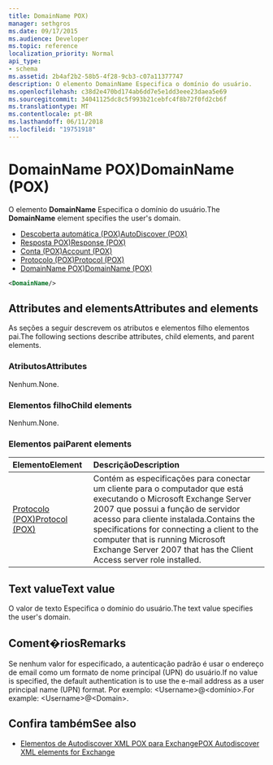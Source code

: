 ```yaml
---
title: DomainName POX)
manager: sethgros
ms.date: 09/17/2015
ms.audience: Developer
ms.topic: reference
localization_priority: Normal
api_type:
- schema
ms.assetid: 2b4af2b2-58b5-4f28-9cb3-c07a11377747
description: O elemento DomainName Especifica o domínio do usuário.
ms.openlocfilehash: c38d2e470bd174ab6dd7e5e1dd3eee23daea5e69
ms.sourcegitcommit: 34041125dc8c5f993b21cebfc4f8b72f0fd2cb6f
ms.translationtype: MT
ms.contentlocale: pt-BR
ms.lasthandoff: 06/11/2018
ms.locfileid: "19751918"
---
```

# <a name="domainname-pox"></a><span data-ttu-id="9a03e-103">DomainName POX)</span><span class="sxs-lookup"><span data-stu-id="9a03e-103">DomainName (POX)</span></span>

<span data-ttu-id="9a03e-104">O elemento **DomainName** Especifica o domínio do usuário.</span><span class="sxs-lookup"><span data-stu-id="9a03e-104">The **DomainName** element specifies the user's domain.</span></span> 
  
- [<span data-ttu-id="9a03e-105">Descoberta automática (POX)</span><span class="sxs-lookup"><span data-stu-id="9a03e-105">AutoDiscover (POX)</span></span>](autodiscover-pox.md)  
- [<span data-ttu-id="9a03e-106">Resposta POX)</span><span class="sxs-lookup"><span data-stu-id="9a03e-106">Response (POX)</span></span>](response-pox.md)  
- [<span data-ttu-id="9a03e-107">Conta (POX)</span><span class="sxs-lookup"><span data-stu-id="9a03e-107">Account (POX)</span></span>](account-pox.md) 
- [<span data-ttu-id="9a03e-108">Protocolo (POX)</span><span class="sxs-lookup"><span data-stu-id="9a03e-108">Protocol (POX)</span></span>](protocol-pox.md) 
- [<span data-ttu-id="9a03e-109">DomainName POX)</span><span class="sxs-lookup"><span data-stu-id="9a03e-109">DomainName (POX)</span></span>](domainname-pox.md)
  
```xml
<DomainName/>
```

## <a name="attributes-and-elements"></a><span data-ttu-id="9a03e-110">Attributes and elements</span><span class="sxs-lookup"><span data-stu-id="9a03e-110">Attributes and elements</span></span>

<span data-ttu-id="9a03e-111">As seções a seguir descrevem os atributos e elementos filho elementos pai.</span><span class="sxs-lookup"><span data-stu-id="9a03e-111">The following sections describe attributes, child elements, and parent elements.</span></span>
  
### <a name="attributes"></a><span data-ttu-id="9a03e-112">Atributos</span><span class="sxs-lookup"><span data-stu-id="9a03e-112">Attributes</span></span>

<span data-ttu-id="9a03e-113">Nenhum.</span><span class="sxs-lookup"><span data-stu-id="9a03e-113">None.</span></span>
  
### <a name="child-elements"></a><span data-ttu-id="9a03e-114">Elementos filho</span><span class="sxs-lookup"><span data-stu-id="9a03e-114">Child elements</span></span>

<span data-ttu-id="9a03e-115">Nenhum.</span><span class="sxs-lookup"><span data-stu-id="9a03e-115">None.</span></span>
  
### <a name="parent-elements"></a><span data-ttu-id="9a03e-116">Elementos pai</span><span class="sxs-lookup"><span data-stu-id="9a03e-116">Parent elements</span></span>

|<span data-ttu-id="9a03e-117">**Elemento**</span><span class="sxs-lookup"><span data-stu-id="9a03e-117">**Element**</span></span>|<span data-ttu-id="9a03e-118">**Descrição**</span><span class="sxs-lookup"><span data-stu-id="9a03e-118">**Description**</span></span>|
|:-----|:-----|
|[<span data-ttu-id="9a03e-119">Protocolo (POX)</span><span class="sxs-lookup"><span data-stu-id="9a03e-119">Protocol (POX)</span></span>](protocol-pox.md) <br/> |<span data-ttu-id="9a03e-120">Contém as especificações para conectar um cliente para o computador que está executando o Microsoft Exchange Server 2007 que possui a função de servidor acesso para cliente instalada.</span><span class="sxs-lookup"><span data-stu-id="9a03e-120">Contains the specifications for connecting a client to the computer that is running Microsoft Exchange Server 2007 that has the Client Access server role installed.</span></span>  <br/> |
   
## <a name="text-value"></a><span data-ttu-id="9a03e-121">Text value</span><span class="sxs-lookup"><span data-stu-id="9a03e-121">Text value</span></span>

<span data-ttu-id="9a03e-122">O valor de texto Especifica o domínio do usuário.</span><span class="sxs-lookup"><span data-stu-id="9a03e-122">The text value specifies the user's domain.</span></span>
  
## <a name="remarks"></a><span data-ttu-id="9a03e-123">Coment�rios</span><span class="sxs-lookup"><span data-stu-id="9a03e-123">Remarks</span></span>

<span data-ttu-id="9a03e-124">Se nenhum valor for especificado, a autenticação padrão é usar o endereço de email como um formato de nome principal (UPN) do usuário.</span><span class="sxs-lookup"><span data-stu-id="9a03e-124">If no value is specified, the default authentication is to use the e-mail address as a user principal name (UPN) format.</span></span> <span data-ttu-id="9a03e-125">Por exemplo: \<Username\>@\<domínio\>.</span><span class="sxs-lookup"><span data-stu-id="9a03e-125">For example: \<Username\>@\<Domain\>.</span></span>
  
## <a name="see-also"></a><span data-ttu-id="9a03e-126">Confira também</span><span class="sxs-lookup"><span data-stu-id="9a03e-126">See also</span></span>

- [<span data-ttu-id="9a03e-127">Elementos de Autodiscover XML POX para Exchange</span><span class="sxs-lookup"><span data-stu-id="9a03e-127">POX Autodiscover XML elements for Exchange</span></span>](pox-autodiscover-xml-elements-for-exchange.md)

